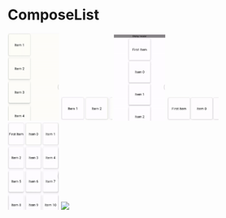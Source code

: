 # ComposeList


<img src="GIF/Column 1 .gif" width="20%" />
<img src="/GIF/Row 1.gif" width="20%" />
<img src="/GIF/Lazy Column.gif" width="20%" />
<img src="/GIF/Lazy Row.gif" width="20%" />
<img src="/GIF/Lazy Grid.gif" width="20%" />
<img src="/GIF/Mix.gif" width="20%" />
